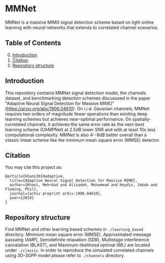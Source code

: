 # MMNet
MMNet is a massive MIMO signal detection scheme based on light online learning with neural networks that extends to correlated channel scenarios. 

## Table of Contents
0. [Introduction](#introduction)
0. [Citation](#citation)
0. [Repository structure](#repository-structure)

## Introduction
This repository contains MMNet signal detection model, the channels dataset, and benchmarking detection schemes discusssed in the paper "Adaptive Neural Signal Detection for Massive MIMO" (https://arxiv.org/abs/1906.04610). On i.i.d. Gaussian channels, MMNet requires two orders of magnitude fewer operations than existing deep learning schemes but achieves near-optimal performance. On spatially-correlated channels, it achieves the same error rate as the next-best learning scheme (OAMPNet) at 2.5dB lower SNR and with at least 10x less computational complexity. MMNet is also 4--8dB better overall than a classic linear scheme like the minimum mean square error (MMSE) detector.

## Citation
You may cite this project as:
```
@article{khani2019adaptive,
  title={Adaptive Neural Signal Detection for Massive MIMO},
  author={Khani, Mehrdad and Alizadeh, Mohammad and Hoydis, Jakob and Fleming, Phil},
  journal={arXiv preprint arXiv:1906.04610},
  year={2019}
}
```

## Repository structure
Find MMNet and other learning based schemes in ``./learning_based`` directory. Minimum mean square error (MMSE), Approximated message passaing (AMP), Semidefinite relaxation (SDR), Multistage interference cancelation (BLAST), and Maximum-likelihood optimal (ML) are located under ``./classic``. In order to reproduce the simulated correlated channels using 3D-3GPP model please refer to ``./channels`` directory.  
